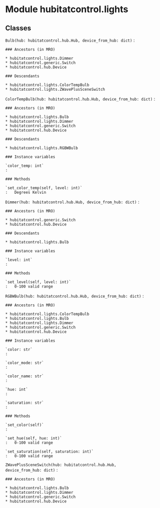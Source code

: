 # Module hubitatcontrol.lights

## Classes

`Bulb(hub: hubitatcontrol.hub.Hub, device_from_hub: dict)`
:

```
### Ancestors (in MRO)

* hubitatcontrol.lights.Dimmer
* hubitatcontrol.generic.Switch
* hubitatcontrol.hub.Device

### Descendants

* hubitatcontrol.lights.ColorTempBulb
* hubitatcontrol.lights.ZWavePlusSceneSwitch
```

`ColorTempBulb(hub: hubitatcontrol.hub.Hub, device_from_hub: dict)`
:

```
### Ancestors (in MRO)

* hubitatcontrol.lights.Bulb
* hubitatcontrol.lights.Dimmer
* hubitatcontrol.generic.Switch
* hubitatcontrol.hub.Device

### Descendants

* hubitatcontrol.lights.RGBWBulb

### Instance variables

`color_temp: int`
:

### Methods

`set_color_temp(self, level: int)`
:   Degrees Kelvin
```

`Dimmer(hub: hubitatcontrol.hub.Hub, device_from_hub: dict)`
:

```
### Ancestors (in MRO)

* hubitatcontrol.generic.Switch
* hubitatcontrol.hub.Device

### Descendants

* hubitatcontrol.lights.Bulb

### Instance variables

`level: int`
:

### Methods

`set_level(self, level: int)`
:   0-100 valid range
```

`RGBWBulb(hub: hubitatcontrol.hub.Hub, device_from_hub: dict)`
:

```
### Ancestors (in MRO)

* hubitatcontrol.lights.ColorTempBulb
* hubitatcontrol.lights.Bulb
* hubitatcontrol.lights.Dimmer
* hubitatcontrol.generic.Switch
* hubitatcontrol.hub.Device

### Instance variables

`color: str`
:

`color_mode: str`
:

`color_name: str`
:

`hue: int`
:

`saturation: str`
:

### Methods

`set_color(self)`
:

`set_hue(self, hue: int)`
:   0-100 valid range

`set_saturation(self, saturation: int)`
:   0-100 valid range
```

`ZWavePlusSceneSwitch(hub: hubitatcontrol.hub.Hub, device_from_hub: dict)`
:

```
### Ancestors (in MRO)

* hubitatcontrol.lights.Bulb
* hubitatcontrol.lights.Dimmer
* hubitatcontrol.generic.Switch
* hubitatcontrol.hub.Device
```

